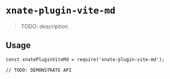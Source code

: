 # `xnate-plugin-vite-md`

> TODO: description

## Usage

```
const xnatePluginViteMd = require('xnate-plugin-vite-md');

// TODO: DEMONSTRATE API
```
